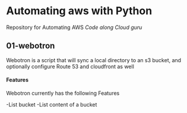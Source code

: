 # Automating aws with Python


Repository for Automating AWS *Code along Cloud guru*


## 01-webotron


Webotron is a script that will sync a local directory to an s3 bucket, and optionally configure Route 53 and cloudfront as well

#### Features
Webotron currently has the following Features

-List bucket
-List content of a bucket
